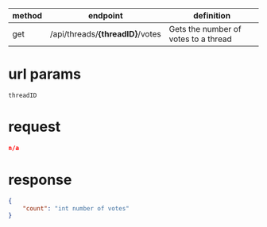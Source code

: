 method | endpoint | definition | 
-------| -------- | ---------- |
get    | /api/threads/**{threadID}**/votes | Gets the number of votes to a thread

# url params
`threadID`

# request
```json
n/a
```

# response
```json
{
    "count": "int number of votes"
}
```